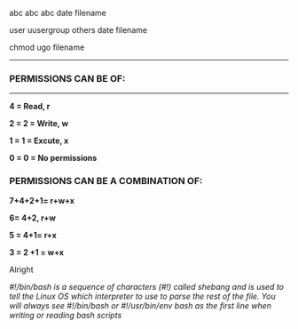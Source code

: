 abc abc abc date filename

user uusergroup others date filename

chmod ugo filename



---
### PERMISSIONS CAN BE OF:
---
**4 = Read, r**

**2 = 2 = Write, w**

**1 = 1 = Excute, x**

**0 = 0 = No permissions**


### PERMISSIONS CAN BE A COMBINATION OF:

**7+4+2+1= r+w+x**

**6= 4+2, r+w**

**5 = 4+1= r+x**

**3 = 2 +1 = w+x**

Alright



*#!/bin/bash is a sequence of characters (#!) called shebang and is used to tell the Linux OS which interpreter to use to parse the rest of the file. You will always see #!/bin/bash or #!/usr/bin/env bash as the first line when writing or reading bash scripts*






